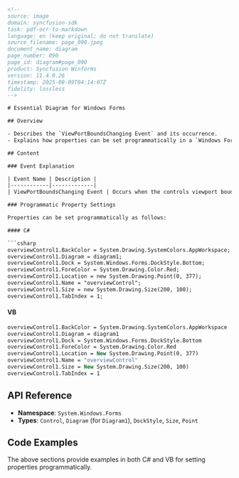 ```html
<!-- 
source: image
domain: syncfusion-sdk
task: pdf-ocr-to-markdown
language: en (keep original; do not translate)
source_filename: page_090.jpeg
document_name: diagram
page_number: 090
page_id: diagram#page_090
product: Syncfusion Winforms
version: 11.4.0.26
timestamp: 2025-08-09T04:14:07Z
fidelity: lossless
-->

# Essential Diagram for Windows Forms

## Overview

- Describes the `ViewPortBoundsChanging Event` and its occurrence.
- Explains how properties can be set programmatically in a `Windows Forms` application.

## Content

### Event Explanation

| Event Name | Description |
|------------|-------------|
| ViewPortBoundsChanging Event | Occurs when the controls viewport bounds is changed. |

### Programmatic Property Settings

Properties can be set programmatically as follows:

#### C#

```csharp
overviewControl1.BackColor = System.Drawing.SystemColors.AppWorkspace;
overviewControl1.Diagram = diagram1;
overviewControl1.Dock = System.Windows.Forms.DockStyle.Bottom;
overviewControl1.ForeColor = System.Drawing.Color.Red;
overviewControl1.Location = new System.Drawing.Point(0, 377);
overviewControl1.Name = "overviewControl";
overviewControl1.Size = new System.Drawing.Size(200, 100);
overviewControl1.TabIndex = 1;
```

#### VB

```vb
overviewControl1.BackColor = System.Drawing.SystemColors.AppWorkspace
overviewControl1.Diagram = diagram1
overviewControl1.Dock = System.Windows.Forms.DockStyle.Bottom
overviewControl1.ForeColor = System.Drawing.Color.Red
overviewControl1.Location = New System.Drawing.Point(0, 377)
overviewControl1.Name = "overviewControl"
overviewControl1.Size = New System.Drawing.Size(200, 100)
overviewControl1.TabIndex = 1
```

## API Reference

- **Namespace**: `System.Windows.Forms`
- **Types**: `Control`, `Diagram` (for `Diagram1`), `DockStyle`, `Size`, `Point`

## Code Examples

The above sections provide examples in both C# and VB for setting properties programmatically.

<!-- tags: [syncfusion, winforms, diagram, event, property, tutorial] keywords: [ViewPortBoundsChanging, Diagram, DockStyle, System.Drawing, AppWorkspace, Red, Location, Size, TabIndex] -->
```